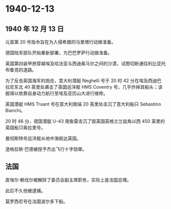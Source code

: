 # 1940-12-13

## 1940 年 12 月 13 日

元首第 20 号指令旨在为入侵希腊的马里塔行动做准备。

德国陆军部队开始重新部署，为巴巴罗萨行动做准备。

英国第四装甲旅穿越埃及哈法亚与西迪奥马尔之间的沙漠，试图切断通往利比亚托布鲁克的道路。

为了反击英国海军的炮击，意大利潜艇 Neghelli 号于 20 时 42
分在埃及西迪巴拉尼东北 40 英里处袭击了英国巡洋舰 HMS Coventry
号，几乎炸掉其船头；该舰得以依靠自身动力航行至埃及亚历山大进行维修。

英国潜艇 HMS Truant 号在意大利南端 20 英里处击沉了意大利船只 Sebastino
Bianchi。

20 时 46 分，德国潜艇 U-43 用鱼雷击沉了距英国英格兰兰兹角以西 450
英里的英国船只奥拉里号。

曼彻斯特号巡洋舰从地中海抵达英国。

道格拉斯·巴德被授予杰出飞行十字勋章。

## 法国

皮埃尔·赖伐尔被解除了委员会副主席职务，实际上是法国总理。

此后不久他被逮捕。

莫罗西尼号在法国波尔多下船。

